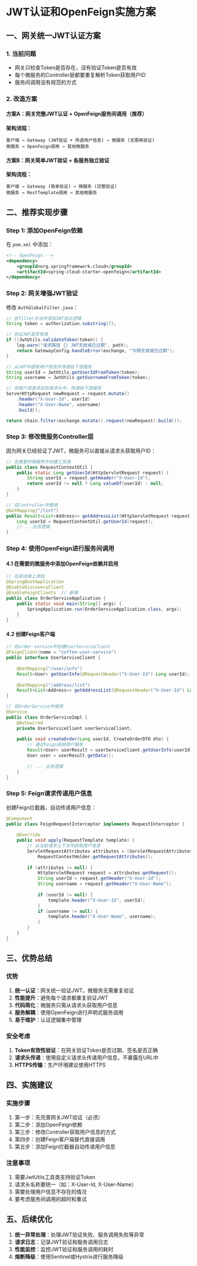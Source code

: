 # JWT认证和OpenFeign实施方案

## 一、网关统一JWT认证方案

### 1. 当前问题
- 网关只检查Token是否存在，没有验证Token是否有效
- 每个微服务的Controller层都要重复解析Token获取用户ID
- 服务间调用没有规范的方式

### 2. 改造方案

#### 方案A：网关完整JWT认证 + OpenFeign服务间调用（推荐）

**架构流程：**
```
客户端 → Gateway (JWT验证 + 传递用户信息) → 微服务 (无需再验证)
微服务 → OpenFeign调用 → 其他微服务
```

#### 方案B：网关简单JWT验证 + 各服务独立验证

**架构流程：**
```
客户端 → Gateway (简单验证) → 微服务 (完整验证)
微服务 → RestTemplate调用 → 其他微服务
```

## 二、推荐实现步骤

### Step 1: 添加OpenFeign依赖

在 `pom.xml` 中添加：

```xml
<!-- OpenFeign -->
<dependency>
    <groupId>org.springframework.cloud</groupId>
    <artifactId>spring-cloud-starter-openfeign</artifactId>
</dependency>
```

### Step 2: 网关增强JWT验证

修改 `AuthGlobalFilter.java`：

```java
// 在filter方法中添加JWT验证逻辑
String token = authorization.substring(7);

// 验证JWT是否有效
if (!JwtUtils.validateToken(token)) {
    log.warn("请求路径 {} JWT无效或已过期", path);
    return GatewayConfig.handleError(exchange, "令牌无效或已过期");
}

// 从JWT中提取用户信息并传递给下游服务
String userId = JwtUtils.getUserIdFromToken(token);
String username = JwtUtils.getUsernameFromToken(token);

// 将用户信息添加到请求头中，传递给下游服务
ServerHttpRequest newRequest = request.mutate()
    .header("X-User-Id", userId)
    .header("X-User-Name", username)
    .build();

return chain.filter(exchange.mutate().request(newRequest).build());
```

### Step 3: 修改微服务Controller层

因为网关已经验证了JWT，微服务可以直接从请求头获取用户ID：

```java
// 在需要的微服务中创建工具类
public class RequestContextUtil {
    public static Long getUserId(HttpServletRequest request) {
        String userId = request.getHeader("X-User-Id");
        return userId != null ? Long.valueOf(userId) : null;
    }
}

// 在Controller中使用
@GetMapping("/list")
public Result<List<Address>> getAddressList(HttpServletRequest request) {
    Long userId = RequestContextUtil.getUserId(request);
    // ...业务逻辑
}
```

### Step 4: 使用OpenFeign进行服务间调用

#### 4.1 在需要的微服务中添加OpenFeign依赖并启用

```java
// 在启动类上添加
@SpringBootApplication
@EnableDiscoveryClient
@EnableFeignClients  // 新增
public class OrderServiceApplication {
    public static void main(String[] args) {
        SpringApplication.run(OrderServiceApplication.class, args);
    }
}
```

#### 4.2 创建Feign客户端

```java
// 在order-service中创建UserServiceClient
@FeignClient(name = "coffee-user-service")
public interface UserServiceClient {
    
    @GetMapping("/user/info")
    Result<User> getUserInfo(@RequestHeader("X-User-Id") Long userId);
    
    @GetMapping("/address/list")
    Result<List<Address>> getAddressList(@RequestHeader("X-User-Id") Long userId);
}

// 在OrderService中使用
@Service
public class OrderServiceImpl {
    @Autowired
    private UserServiceClient userServiceClient;
    
    public void createOrder(Long userId, CreateOrderDTO dto) {
        // 通过Feign调用用户服务
        Result<User> userResult = userServiceClient.getUserInfo(userId);
        User user = userResult.getData();
        
        // ... 业务逻辑
    }
}
```

### Step 5: Feign请求传递用户信息

创建Feign拦截器，自动传递用户信息：

```java
@Component
public class FeignRequestInterceptor implements RequestInterceptor {
    
    @Override
    public void apply(RequestTemplate template) {
        // 从当前请求上下文中获取用户信息
        ServletRequestAttributes attributes = (ServletRequestAttributes) 
            RequestContextHolder.getRequestAttributes();
        
        if (attributes != null) {
            HttpServletRequest request = attributes.getRequest();
            String userId = request.getHeader("X-User-Id");
            String username = request.getHeader("X-User-Name");
            
            if (userId != null) {
                template.header("X-User-Id", userId);
            }
            if (username != null) {
                template.header("X-User-Name", username);
            }
        }
    }
}
```

## 三、优势总结

### 优势
1. **统一认证**：网关统一验证JWT，微服务无需重复验证
2. **性能提升**：避免每个请求都重复验证JWT
3. **代码简化**：微服务只需从请求头获取用户信息
4. **服务解耦**：使用OpenFeign进行声明式服务调用
5. **易于维护**：认证逻辑集中管理

### 安全考虑
1. **Token有效性验证**：在网关验证Token是否过期、签名是否正确
2. **请求头传递**：使用自定义请求头传递用户信息，不暴露在URL中
3. **HTTPS传输**：生产环境建议使用HTTPS

## 四、实施建议

### 实施步骤
1. 第一步：先完善网关JWT验证（必须）
2. 第二步：添加OpenFeign依赖
3. 第三步：修改Controller获取用户信息的方式
4. 第四步：创建Feign客户端替代直接调用
5. 第五步：添加Feign拦截器自动传递用户信息

### 注意事项
1. 需要JwtUtils工具类支持验证Token
2. 请求头名称要统一（如：X-User-Id, X-User-Name）
3. 需要处理用户信息不存在的情况
4. 要考虑服务间调用的超时和重试

## 五、后续优化

1. **统一异常处理**：处理JWT验证失败、服务调用失败等异常
2. **请求日志**：记录JWT验证和服务调用日志
3. **性能监控**：监控JWT验证和服务调用的耗时
4. **熔断降级**：使用Sentinel或Hystrix进行服务降级
